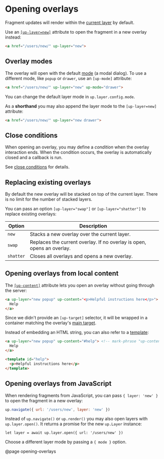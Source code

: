 Opening overlays
================

Fragment updates will render within the [current layer](/up.layer.current) by default.

Use an [`[up-layer=new]`](/up-layer-new) attribute to open the fragment in a new overlay instead:

```html
<a href="/users/new/" up-layer="new">
```

Overlay modes
-------------

The overlay will open with the default [mode](/layer-terminology) (a modal dialog).
To use a different mode, like `popup` or `drawer`, use an `[up-mode]` attribute:

```html
<a href="/users/new/" up-layer="new" up-mode="drawer">
```

You can change the default layer mode in `up.layer.config.mode`.

As a **shorthand** you may also append the layer mode to the `[up-layer=new]` attribute:

```html
<a href="/users/new/" up-layer="new drawer">
```

Close conditions
----------------

When opening an overlay, you may define a *condition* when the overlay interaction ends.
When the condition occurs, the overlay is automatically closed and a callback is run.

See [close conditions](/closing-overlays#close-conditions) for details.


Replacing existing overlays
---------------------------

By default the new overlay will be stacked on top of the current layer. There is no limit for the number of stacked layers.

You can pass an option `[up-layer="swap"]` or `[up-layer="shatter"]` to replace existing overlays:

| Option     | Description                                                            |
| ---------- | ---------------------------------------------------------------------- |
| `new`      | Stacks a new overlay over the current layer.                           |
| `swap`     | Replaces the current overlay. If no overlay is open, opens an overlay. |
| `shatter`  | Closes all overlays and opens a new overlay.                           |


Opening overlays from local content
------------------------------------

The [`[up-content]`](/up-follow#up-content) attribute lets you open an overlay without going through the server:

```html
<a up-layer="new popup" up-content="<p>Helpful instructions here</p>"> <!-- mark-phrase "up-content" -->
  Help
</a>
```

Since we didn't provide an `[up-target]` selector, it will be wrapped in a container matching the overlay's [main target](/main).

Instead of embedding an HTML string, you can also refer to a [template](/templates):

```html
<a up-layer="new popup" up-content="#help"> <!-- mark-phrase "up-content" -->
  Help
</a>

<template id="help">
  <p>Helpful instructions here</p>
</template>
```



Opening overlays from JavaScript
--------------------------------

When rendering fragments from JavaScript, you can pass `{ layer: 'new' }` to open the fragment in a new overlay:

```js
up.navigate({ url: '/users/new', layer: 'new' })
```

Instead of `up.navigate()` or `up.render()` you may also open layers with `up.layer.open()`.
It returns a promise for the new `up.Layer` instance:

```
let layer = await up.layer.open({ url: '/users/new' })
```

Choose a different layer mode by passing a `{ mode }` option.

@page opening-overlays
